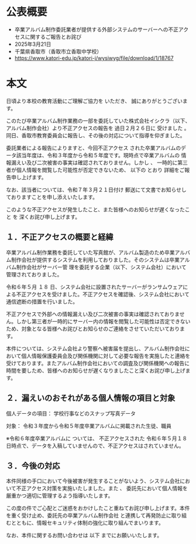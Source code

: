 # 公表概要
- 卒業アルバム制作委託業者が提供する外部システムのサーバーへの不正アクセスに関するご報告とお詫び
- 2025年3月21日
- 千葉県香取市（香取市立香取中学校）
- https://www.katori-edu.jp/katori-j/wysiwyg/file/download/1/18767

# 本文
日頃より本校の教育活動にご理解ご協力を いただき、 誠にありがとうございます。

このたび卒業アルバム制作業務の一部を委託していた株式会社イシクラ（以下、アルバム制作会社）より不正アクセスの報告を 過日２月２６日に 受けました 。同日、香取市教育委員会に報告し、その後の対応について指導を仰ぎました。

委託業者による報告によりますと、今回不正アクセス された卒業アルバムのデータ該当年度は、令和３年度から令和５年度です。現時点で卒業アルバムの 情報漏えい及び二次被害の事実は確認されておりません。しかし 、 一時的に第三者が個人情報を閲覧した可能性が否定できないため、 以下の とおり 詳細をご報告申し上げます。

なお、該当者については、令和７年３月２１日付け 郵送にて文書でお知らせしておりますことを申し添えいたします。

このような不正アクセスが発生したこと、また皆様へのお知らせが遅くなったこと を 深くお詫び申し上げます。

## １．不正アクセスの概要と経緯
卒業アルバム制作業務を委託していた写真館が、アルバム製造のため卒業アルバム制作会社が提供するシステムを利用しておりました。そのシステムは卒業アルバム制作会社がサーバー管 理を委託する企業（以下、システム会社）において管理されておりました。

令和６年５月 １８ 日、システム会社に設置されたサーバーがランサムウェアによる不正アクセスを受けました。不正アクセスを確認後、システム会社において通信遮断の措置を行いました。

不正アクセスで外部への情報漏えい及び二次被害の事実は確認されておりません。しかし第三者が一時的にサーバー内の情報を閲覧した可能性は否定できないため、対象となる皆様へお詫びとお知らせのご連絡をさせていただいております。

本件については、システム会社より警察へ被害届を提出し、アルバム制作会社において個人情報保護委員会及び関係機関に対して必要な報告を実施したと連絡を受けております。またアルバム制作会社においての調査及び関係機関への報告に時間を要しため、皆様へのお知らせが遅くなりましたこと深くお詫び申し上げます。

## ２．漏えいのおそれがある個人情報の項目と対象
個人データの項目： 学校行事などのスナップ写真データ

対象： 令和３年度から令和５年度卒業アルバムに掲載された生徒、職員

※令和６年度卒業アルバムに ついては、 不正アクセスされた 令和６年５月１８日時点で、データを入稿していませんので、不正アクセスはされていません。

## ３．今後の対応
本件同様の手口において今後被害が発生することがないよう、システム会社において不正アクセス対策を実施いたしました。また 、 委託先において個人情報を厳重かつ適切に管理するよう指導いたします。

この度の件でご心配とご迷惑をおかけしたこと重ねてお詫び申し上げます。本件を重く受け止め、委託先の卒業アルバム制作会社 と連携して再発防止に取り組むとともに、情報セキュリティ体制の強化に取り組んでまいります。

なお、本件に関するお問い合わせは 以下 までにお願いいたします。

